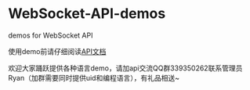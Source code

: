 # WebSocket-API-demos
demos for WebSocket API

使用demo前请仔细阅读[API文档](https://github.com/huobiapi/API_Docs/wiki)

欢迎大家踊跃提供各种语言demo，请加api交流QQ群339350262联系管理员Ryan（加群需要同时提供uid和编程语言），有礼品相送~
